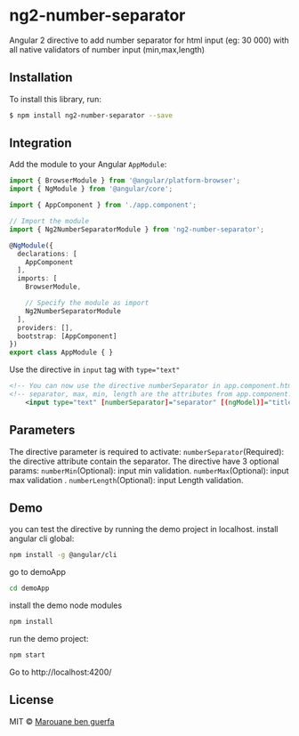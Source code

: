# ng2-number-separator
Angular 2 directive to add number separator for html input  (eg: 30 000) with all native validators of number input (min,max,length)

## Installation

To install this library, run:

```bash
$ npm install ng2-number-separator --save
```

## Integration
Add the module to your Angular `AppModule`:
```typescript
import { BrowserModule } from '@angular/platform-browser';
import { NgModule } from '@angular/core';

import { AppComponent } from './app.component';

// Import the module
import { Ng2NumberSeparatorModule } from 'ng2-number-separator';

@NgModule({
  declarations: [
    AppComponent
  ],
  imports: [
    BrowserModule,

    // Specify the module as import
    Ng2NumberSeparatorModule
  ],
  providers: [],
  bootstrap: [AppComponent]
})
export class AppModule { }
```

Use the directive in `input` tag with `type="text"`
```xml
<!-- You can now use the directive numberSeparator in app.component.html -->
<!-- separator, max, min, length are the attributes from app.component.ts -->
    <input type="text" [numberSeparator]="separator" [(ngModel)]="title" name="title" [numberMax]="max" [numberMin]="min" [numberLength] ="length" formControlName="title" required>
```

## Parameters
The directive parameter is required to activate:
`numberSeparator`(Required): the directive attribute contain the separator.
The directive have 3 optional params:
`numberMin`(Optional): input min validation.
`numberMax`(Optional): input max validation .
`numberLength`(Optional): input Length validation.


## Demo

you can test the directive by running the demo project in localhost.
install angular cli global:
```bash
npm install -g @angular/cli
```
go to demoApp
```bash
cd demoApp
```
install the demo node modules
```bash
npm install
```

run the demo project:
```bash
npm start
```

Go to http://localhost:4200/
## License

MIT © [Marouane ben guerfa](mailto:marwen.b.garfa@gmail.com)
